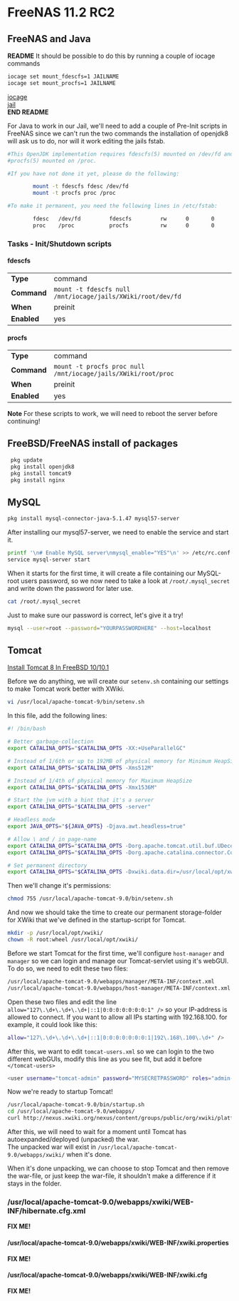 # FreeNAS 11.2 RC2

## FreeNAS and Java
  
**README**
It should be possible to do this by running a couple of iocage commands

```sh
iocage set mount_fdescfs=1 JAILNAME
iocage set mount_procfs=1 JAILNAME
```

[iocage](https://www.freebsd.org/cgi/man.cgi?query=iocage)  
[jail](https://www.freebsd.org/cgi/man.cgi?query=jail)  
**END README**

For Java to work in our Jail, we'll need to add a couple of Pre-Init scripts in FreeNAS since we can't run the two commands the installation of openjdk8 will ask us to do, nor will it work editing the jails fstab.

```sh
#This OpenJDK implementation requires fdescfs(5) mounted on /dev/fd and
#procfs(5) mounted on /proc.

#If you have not done it yet, please do the following:

        mount -t fdescfs fdesc /dev/fd
        mount -t procfs proc /proc

#To make it permanent, you need the following lines in /etc/fstab:

        fdesc   /dev/fd         fdescfs         rw      0       0
        proc    /proc           procfs          rw      0       0
```
  
### Tasks - Init/Shutdown scripts

#### fdescfs
  
|||
|:-|:-|
|**Type**|command|
|**Command**|`mount -t fdescfs null /mnt/iocage/jails/XWiki/root/dev/fd`|
|**When**|preinit|
|**Enabled**|yes
  
#### procfs
  
|||
|:-|:-|
|**Type**|command|
|**Command**|`mount -t procfs proc null /mnt/iocage/jails/XWiki/root/proc`|
|**When**|preinit|
|**Enabled**|yes
  
**Note** For these scripts to work, we will need to reboot the server before continuing!
  
## FreeBSD/FreeNAS install of packages

```sh
 pkg update
 pkg install openjdk8
 pkg install tomcat9
 pkg install nginx
```
  
## MySQL

```sh
pkg install mysql-connector-java-5.1.47 mysql57-server
```  

After installing our mysql57-server, we need to enable the service and start it.

```sh
printf '\n# Enable MySQL server\nmysql_enable="YES"\n' >> /etc/rc.conf
service mysql-server start
```

When it starts for the first time, it will create a file containing our MySQL-root users password, so we now need to take a look at `/root/.mysql_secret` and write down the password for later use.

```sh
cat /root/.mysql_secret
```

Just to make sure our password is correct, let's give it a try!

```sh
mysql --user=root --password="YOURPASSWORDHERE" --host=localhost
```
  
## Tomcat

[Install Tomcat 8 In FreeBSD 10/10.1](https://www.unixmen.com/install-tomcat-7-freebsd-9-3/)  

Before we do anything, we will create our `setenv.sh` containing our settings to make Tomcat work better with XWiki.

```sh
vi /usr/local/apache-tomcat-9/bin/setenv.sh
```

In this file, add the following lines:

```sh
#! /bin/bash

# Better garbage-collection
export CATALINA_OPTS="$CATALINA_OPTS -XX:+UseParallelGC"

# Instead of 1/6th or up to 192MB of physical memory for Minimum HeapSize
export CATALINA_OPTS="$CATALINA_OPTS -Xms512M"

# Instead of 1/4th of physical memory for Maximum HeapSize
export CATALINA_OPTS="$CATALINA_OPTS -Xmx1536M"

# Start the jvm with a hint that it's a server
export CATALINA_OPTS="$CATALINA_OPTS -server"

# Headless mode
export JAVA_OPTS="${JAVA_OPTS} -Djava.awt.headless=true"

# Allow \ and / in page-name
export CATALINA_OPTS="$CATALINA_OPTS -Dorg.apache.tomcat.util.buf.UDecoder.ALLOW_ENCODED_SLASH=true"
export CATALINA_OPTS="$CATALINA_OPTS -Dorg.apache.catalina.connector.CoyoteAdapter.ALLOW_BACKSLASH=true"

# Set permanent directory
export CATALINA_OPTS="$CATALINA_OPTS -Dxwiki.data.dir=/usr/local/opt/xwiki/"
```

Then we'll change it's permissions:

```sh
chmod 755 /usr/local/apache-tomcat-9.0/bin/setenv.sh
```

And now we should take the time to create our permanent storage-folder for XWiki that we've defined in the startup-script for Tomcat.

```sh
mkdir -p /usr/local/opt/xwiki/
chown -R root:wheel /usr/local/opt/xwiki/
```

Before we start Tomcat for the first time, we'll configure `host-manager` and `manager` so we can login and manage our Tomcat-servlet using it's webGUI.
To do so, we need to edit these two files:

```sh
/usr/local/apache-tomcat-9.0/webapps/manager/META-INF/context.xml
/usr/local/apache-tomcat-9.0/webapps/host-manager/META-INF/context.xml
```

Open these two files and edit the line `allow="127\.\d+\.\d+\.\d+|::1|0:0:0:0:0:0:0:1" />` so your IP-address is allowed to connect.
If you want to allow all IPs starting with 192.168.100. for example, it could look like this:

```sh
allow="127\.\d+\.\d+\.\d+|::1|0:0:0:0:0:0:0:1|192\.168\.100\.\d+" />
```

After this, we want to edit `tomcat-users.xml` so we can login to the two different webGUIs, modify this line as you see fit, but add it before `</tomcat-users>`

```sh
<user username="tomcat-admin" password="MYSECRETPASSWORD" roles="admin-gui,manager-gui,manager-status"/>
```

Now we're ready to startup Tomcat!

```sh
/usr/local/apache-tomcat-9.0/bin/startup.sh
cd /usr/local/apache-tomcat-9.0/webapps/
curl http://nexus.xwiki.org/nexus/content/groups/public/org/xwiki/platform/xwiki-platform-distribution-war/9.11.8/xwiki-platform-distribution-war-9.11.8.war --output xwiki.war
```

After this, we will need to wait for a moment until Tomcat has autoexpanded/deployed (unpacked) the war.  
The unpacked war will exist in `/usr/local/apache-tomcat-9.0/webapps/xwiki/` when it's done.  

When it's done unpacking, we can choose to stop Tomcat and then remove the war-file, or just keep the war-file, it shouldn't make a difference if it stays in the folder.

### /usr/local/apache-tomcat-9.0/webapps/xwiki/WEB-INF/hibernate.cfg.xml

**FIX ME!**

#### /usr/local/apache-tomcat-9.0/webapps/xwiki/WEB-INF/xwiki.properties

**FIX ME!**

#### /usr/local/apache-tomcat-9.0/webapps/xwiki/WEB-INF/xwiki.cfg

**FIX ME!**
